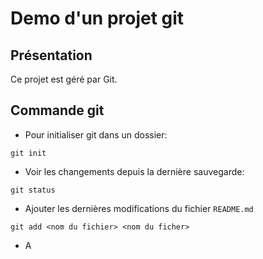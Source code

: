 # Demo d'un projet git

## Présentation
Ce projet est géré par Git.

## Commande git
* Pour initialiser git dans un dossier: 
``` 
git init
``` 
* Voir les changements depuis la dernière sauvegarde:
```
git status
```
* Ajouter les dernières modifications du fichier `README.md`
```
git add <nom du fichier> <nom du ficher> 
```
* A

